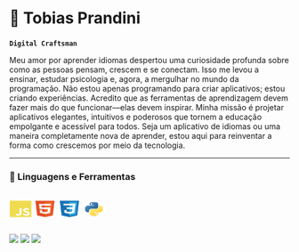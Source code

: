 # 🧩 Tobias Prandini

**`Digital Craftsman`**

Meu amor por aprender idiomas despertou uma curiosidade profunda sobre como as pessoas pensam, crescem e se conectam. Isso me levou a ensinar, estudar psicologia e, agora, a mergulhar no mundo da programação. Não estou apenas programando para criar aplicativos; estou criando experiências. Acredito que as ferramentas de aprendizagem devem fazer mais do que funcionar—elas devem inspirar. Minha missão é projetar aplicativos elegantes, intuitivos e poderosos que tornem a educação empolgante e acessível para todos. Seja um aplicativo de idiomas ou uma maneira completamente nova de aprender, estou aqui para reinventar a forma como crescemos por meio da tecnologia.

---

### 🧰 Linguagens e Ferramentas

<div style="display: inline_block"><br>
  <img align="center" alt="Rafa-Js" height="30" width="40" src="https://raw.githubusercontent.com/devicons/devicon/master/icons/javascript/javascript-plain.svg">
  <img align="center" alt="Rafa-HTML" height="30" width="40" src="https://raw.githubusercontent.com/devicons/devicon/master/icons/html5/html5-original.svg">
  <img align="center" alt="Rafa-CSS" height="30" width="40" src="https://raw.githubusercontent.com/devicons/devicon/master/icons/css3/css3-original.svg">
  <img align="center" alt="Rafa-Python" height="30" width="40" src="https://raw.githubusercontent.com/devicons/devicon/master/icons/python/python-original.svg">

 </div>
  
  ##
 
<div> 
   <a href="https://instagram.com/tobias.prandini" target="_blank"><img src="https://img.shields.io/badge/-Instagram-%23E4405F?style=for-the-badge&logo=instagram&logoColor=white" target="_blank"></a>
   <a href = "mailto:tobiasprandini@gmail.com"><img src="https://img.shields.io/badge/-Gmail-%23333?style=for-the-badge&logo=gmail&logoColor=white" target="_blank"></a>
  <a href="https://www.linkedin.com/in/tobias-prandini-6298bb113/" target="_blank"><img src="https://img.shields.io/badge/-LinkedIn-%230077B5?style=for-the-badge&logo=linkedin&logoColor=white" target="_blank"></a> 
  
</div>
